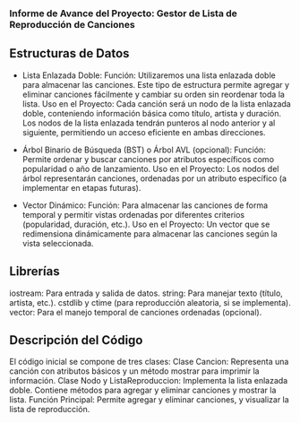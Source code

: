 ### Informe de Avance del Proyecto: Gestor de Lista de Reproducción de Canciones

## Estructuras de Datos
- Lista Enlazada Doble:
Función: Utilizaremos una lista enlazada doble para almacenar las canciones. Este tipo de estructura permite agregar y eliminar canciones fácilmente y cambiar su orden sin reordenar toda la lista.
Uso en el Proyecto: Cada canción será un nodo de la lista enlazada doble, conteniendo información básica como título, artista y duración. Los nodos de la lista enlazada tendrán punteros al nodo anterior y al siguiente, permitiendo un acceso eficiente en ambas direcciones.

- Árbol Binario de Búsqueda (BST) o Árbol AVL (opcional):
Función: Permite ordenar y buscar canciones por atributos específicos como popularidad o año de lanzamiento.
Uso en el Proyecto: Los nodos del árbol representarán canciones, ordenadas por un atributo específico (a implementar en etapas futuras).

- Vector Dinámico:
Función: Para almacenar las canciones de forma temporal y permitir vistas ordenadas por diferentes criterios (popularidad, duración, etc.).
Uso en el Proyecto: Un vector que se redimensiona dinámicamente para almacenar las canciones según la vista seleccionada.

## Librerías
iostream: Para entrada y salida de datos.
string: Para manejar texto (título, artista, etc.).
cstdlib y ctime (para reproducción aleatoria, si se implementa).
vector: Para el manejo temporal de canciones ordenadas (opcional).

## Descripción del Código
El código inicial se compone de tres clases:
Clase Cancion: Representa una canción con atributos básicos y un método mostrar para imprimir la información.
Clase Nodo y ListaReproduccion: Implementa la lista enlazada doble. Contiene métodos para agregar y eliminar canciones y mostrar la lista.
Función Principal: Permite agregar y eliminar canciones, y visualizar la lista de reproducción.
